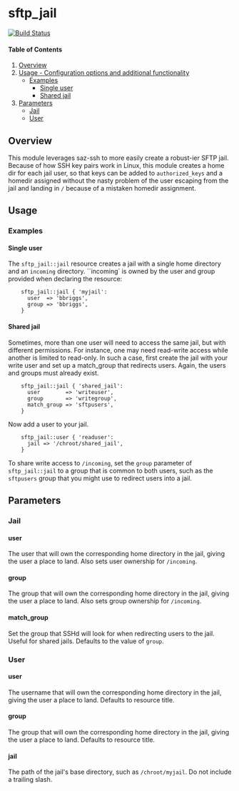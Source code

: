 # sftp_jail

[![Build Status](https://travis-ci.org/bbriggs/puppet-sftp_jail.png?branch=master)](https://travis-ci.org/bbriggs/puppet-sftp_jail)

#### Table of Contents

1. [Overview](#overview)
2. [Usage - Configuration options and additional functionality](#usage)
    * [Examples](#examples)
      * [Single user](#single-user)
      * [Shared jail](#shared-jail)
3. [Parameters](#parameters)
    * [Jail](#jail)
    * [User](#user)
## Overview

This module leverages saz-ssh to more easily create a robust-ier SFTP jail. 
Because of how SSH key pairs work in Linux, this module creates a home dir for each jail user, so that keys can be added to `authorized_keys` and a homedir assigned without the nasty problem of the user escaping from the jail and landing in `/` because of a mistaken homedir assignment. 

## Usage

### Examples

#### Single user

The `sftp_jail::jail` resource creates a jail with a single home directory and an `incoming` directory. ``incoming` is owned by the user and group provided when declaring the resource:


```puppet
    sftp_jail::jail { 'myjail':
      user  => 'bbriggs',
      group => 'bbriggs',
    }
```

#### Shared jail

Sometimes, more than one user will need to access the same jail, but with different permissions. For instance, one may need read-write access while another is limited to read-only. In such a case, first create the jail with your write user and set up a match_group that redirects users. Again, the users and groups must already exist. 

```puppet
    sftp_jail::jail { 'shared_jail':
      user        => 'writeuser',
      group       => 'writegroup',
      match_group => 'sftpusers',
    }
```
Now add a user to your jail. 

```puppet
    sftp_jail::user { 'readuser':
      jail => '/chroot/shared_jail',
    }
```

To share write access to `/incoming`, set the `group` parameter of `sftp_jail::jail` to a group that is common to both users, such as the `sftpusers` group that you might use to redirect users into a jail.

## Parameters

### Jail

#### user

The user that will own the corresponding home directory in the jail, giving the user a place to land. Also sets user ownership for `/incoming`.

#### group

The group that will own the corresponding home directory in the jail, giving the user a place to land. Also sets group ownership for `/incoming`.

#### match_group

Set the group that SSHd will look for when redirecting users to the jail. Useful for shared jails. Defaults to the value of `group`. 

### User

#### user

The username that will own the corresponding home directory in the jail, giving the user a place to land. Defaults to resource title. 

#### group

The group that will own the corresponding home directory in the jail, giving the user a place to land. Defaults to resource title. 

#### jail

The path of the jail's base directory, such as `/chroot/myjail`. Do not include a trailing slash. 
